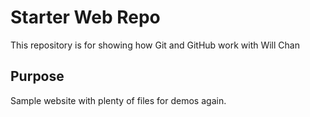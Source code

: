# Starter Web Repo

This repository is for showing how Git and GitHub work
with Will Chan
## Purpose

Sample website with plenty of files for demos again.
